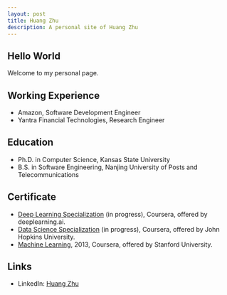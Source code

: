 ```yaml
---
layout: post
title: Huang Zhu
description: A personal site of Huang Zhu
---
```


## Hello World
Welcome to my personal page.

## Working Experience
- Amazon, Software Development Engineer
- Yantra Financial Technologies, Research Engineer

## Education
- Ph.D. in Computer Science, Kansas State University
- B.S. in Software Engineering, Nanjing University of Posts and Telecommunications

## Certificate
- [Deep Learning Specialization](https://www.coursera.org/specializations/deep-learning) (in progress), Coursera, offered by deeplearning.ai.
- [Data Science Specialization](https://www.coursera.org/specializations/jhu-data-science) (in progress), Coursera, offered by John Hopkins University.
- [Machine Learning](https://www.coursera.org/learn/machine-learning), 2013, Coursera, offered by Stanford University.

## Links
- LinkedIn: [Huang Zhu](https://www.linkedin.com/in/zhuhuang/)
